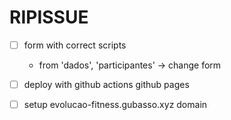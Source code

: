 # RIPISSUE

- [ ] form with correct scripts

  - from 'dados', 'participantes' -> change form

- [ ] deploy with github actions github pages
- [ ] setup evolucao-fitness.gubasso.xyz domain
